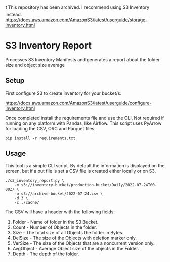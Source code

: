 :exclamation: This repository has been archived. I recommend using S3 Inventory instead.
https://docs.aws.amazon.com/AmazonS3/latest/userguide/storage-inventory.html

# S3 Inventory Report
Processes S3 Inventory Manifests and generates a report about the folder size and object size average

## Setup

First configure S3 to create inventory for your bucket/s.

https://docs.aws.amazon.com/AmazonS3/latest/userguide/configure-inventory.html

Once completed install the requirements file and use the CLI. Not required if
running on any platform with Pandas, like Airflow.  This script uses PyArrow
for loading the CSV, ORC and Parquet files.

```shell
pip install -r requirements.txt
```

## Usage

This tool is a simple CLI script. By default the information is displayed on the screen, but if
a out file is set a CSV file is created either locally or on S3.

```shell
./s3_inventory_report.py \
    -m s3://inventory-bucket/production-bucket/Daily/2022-07-24T00-00Z/ \
    -o s3://archive-bucket/2022-07-24.csv \
    -d 3 \
    -c ./cache/
```

The CSV will have a header with the following fields:
 1. Folder - Name of folder in the S3 Bucket.
 2. Count - Number of Objects in the folder.
 3. Size - The total size of all Objects the folder in Bytes.
 4. DelSize - The size of the Objects with deletion marker only.
 5. VerSize - The size of the Objects that are a noncurrent version only.
 6. AvgObject - Average Object size of the objects in the Folder.
 7. Depth - The depth of the folder.

